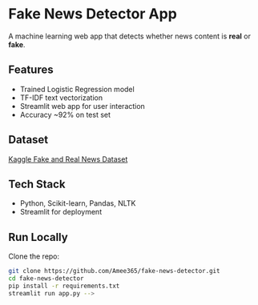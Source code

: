 # Fake News Detector App

A machine learning web app that detects whether news content is **real** or **fake**.

## Features
- Trained Logistic Regression model
- TF-IDF text vectorization
- Streamlit web app for user interaction
- Accuracy ~92% on test set

## Dataset
[Kaggle Fake and Real News Dataset](https://www.kaggle.com/datasets/clmentbisaillon/fake-and-real-news-dataset)

## Tech Stack
- Python, Scikit-learn, Pandas, NLTK
- Streamlit for deployment

## Run Locally

Clone the repo:
```bash
git clone https://github.com/Amee365/fake-news-detector.git
cd fake-news-detector
pip install -r requirements.txt
streamlit run app.py -->
